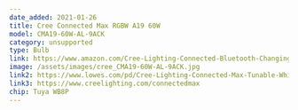 ```yaml
---
date_added: 2021-01-26
title: Cree Connected Max RGBW A19 60W 
model: CMA19-60W-AL-9ACK
category: unsupported
type: Bulb
link: https://www.amazon.com/Cree-Lighting-Connected-Bluetooth-Changing/dp/B0896T3XZ5
image: /assets/images/cree_CMA19-60W-AL-9ACK.jpg
link2: https://www.lowes.com/pd/Cree-Lighting-Connected-Max-Tunable-White-Color-A19-60-Watt-Eqv-Bluetooth-Wifi-Smart-LED-Bulb/5001171497
link3: https://www.creelighting.com/connectedmax
chip: Tuya WB8P
---
```

